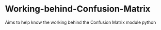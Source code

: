 # Working-behind-Confusion-Matrix
Aims to help know the working behind the Confusion Matrix module python
